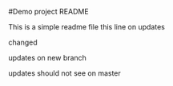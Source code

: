 #Demo project README

This is a simple readme file this line on updates

changed

updates on new branch

updates should not see on master